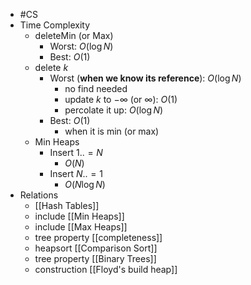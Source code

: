 - #CS
- Time Complexity
	- deleteMin (or Max)
		- Worst: $O(\log{N})$
		- Best: $O(1)$
	- delete $k$
		- Worst (**when we know its reference**): $O(\log{N})$
			- no find needed
			- update $k$ to $-\infty$ (or $\infty$): $O(1)$
			- percolate it up: $O(\log{N})$
		- Best: $O(1)$
			- when it is min (or max)
	- Min Heaps
		- Insert $1..=N$
			- $O(N)$
		- Insert $N..=1$
			- $O(N\log{N})$
- Relations
	- [[Hash Tables]]
	- include [[Min Heaps]]
	- include [[Max Heaps]]
	- tree property [[completeness]]
	- heapsort [[Comparison Sort]]
	- tree property [[Binary Trees]]
	- construction [[Floyd's build heap]]